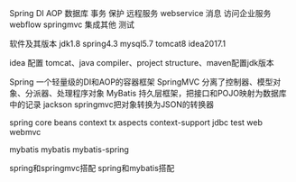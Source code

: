 Spring
	DI
	AOP
	数据库
	事务
	保护
	远程服务
	webservice
	消息
	访问企业服务
	webflow
	springmvc
	集成其他
	测试
	
	
软件及其版本
	jdk1.8
	spring4.3
	mysql5.7
	tomcat8
	idea2017.1

idea 配置 tomcat、java compiler、project structure、maven配置jdk版本

Spring 一个轻量级的DI和AOP的容器框架
SpringMVC 分离了控制器、模型对象、分派器、处理程序对象
MyBatis 持久层框架，把接口和POJO映射为数据库中的记录
jackson springmvc把对象转换为JSON的转换器

spring
	core
	beans
	context
	tx
	aspects
	context-support
	jdbc
	test
	web
	webmvc
	
mybatis
	mybatis
	mybatis-spring
	
spring和springmvc搭配
spring和mybatis搭配